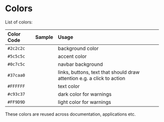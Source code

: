 # Colors

List of colors:

| Color Code | Sample                                                           | Usage                                                                  |
|:-----------|:-----------------------------------------------------------------|:-----------------------------------------------------------------------|
| `#2c2c2c`  | <div class="color-tile" style="background-color:#2c2c2c;"></div> | background color                                                       |
| `#5c5c5c`  | <div class="color-tile" style="background-color:#5c5c5c;"></div> | accent color                                                           |
| `#0c7c5c`  | <div class="color-tile" style="background-color:#0c7c5c;"></div> | navbar background                                                      |                                        |
| `#37caa0`  | <div class="color-tile" style="background-color:#37caa0;"></div> | links, buttons, text that should draw attention e.g. a click to action |
| `#FFFFFF`  | <div class="color-tile" style="background-color:#ffffff;"></div> | text color                                                             |
| `#c93c37`  | <div class="color-tile" style="background-color:#c93c37;"></div> | dark color for warnings                                                |
| `#FF9D9D`  | <div class="color-tile" style="background-color:#FF9D9D;"></div> | light color for warnings                                               |

These colors are reused across documentation, applications etc.
